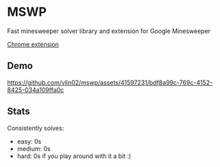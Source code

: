 # MSWP

Fast minesweeper solver library and extension for Google Minesweeper

[Chrome extension]()

## Demo
https://github.com/vlin02/mswp/assets/41597231/bdf8a99c-769c-4152-8425-034a109ffa0c

## Stats
Consistently solves:
- easy: 0s
- medium: 0s
- hard: 0s if you play around with it a bit :)